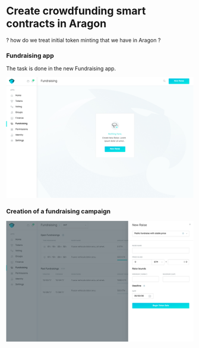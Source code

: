# Create crowdfunding smart contracts in Aragon

? how do we treat initial token minting that we have in Aragon ?

### Fundraising app

The task is done in the new Fundraising app.

![Empty State](../.gitbook/assets/webapp-1366px-fundraising-empty-state%20%281%29.jpg)

### Creation of a fundraising campaign

![](../.gitbook/assets/webapp-1366px-fundraising-new-raise-2x-1.jpg)



